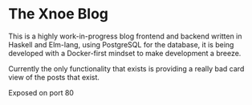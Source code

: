 # The Xnoe Blog

This is a highly work-in-progress blog frontend and backend written in Haskell and Elm-lang, using PostgreSQL for the database, it is being developed with a Docker-first mindset to make development a breeze.

Currently the only functionality that exists is providing a really bad card view of the posts that exist.

Exposed on port 80